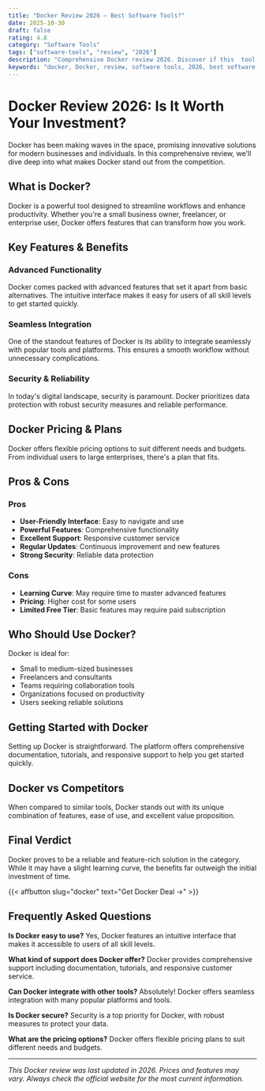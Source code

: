 ```yaml
---
title: "Docker Review 2026 – Best Software Tools?"
date: 2025-10-30
draft: false
rating: 4.8
category: "Software Tools"
tags: ["software-tools", "review", "2026"]
description: "Comprehensive Docker review 2026. Discover if this  tool is the best choice for your needs."
keywords: "docker, Docker, review, software tools, 2026, best software tools"
---
```


# Docker Review 2026: Is It Worth Your Investment?

Docker has been making waves in the  space, promising innovative solutions for modern businesses and individuals. In this comprehensive review, we'll dive deep into what makes Docker stand out from the competition.

## What is Docker?

Docker is a powerful  tool designed to streamline workflows and enhance productivity. Whether you're a small business owner, freelancer, or enterprise user, Docker offers features that can transform how you work.

## Key Features & Benefits

### Advanced Functionality
Docker comes packed with advanced features that set it apart from basic alternatives. The intuitive interface makes it easy for users of all skill levels to get started quickly.

### Seamless Integration
One of the standout features of Docker is its ability to integrate seamlessly with popular tools and platforms. This ensures a smooth workflow without unnecessary complications.

### Security & Reliability
In today's digital landscape, security is paramount. Docker prioritizes data protection with robust security measures and reliable performance.

## Docker Pricing & Plans

Docker offers flexible pricing options to suit different needs and budgets. From individual users to large enterprises, there's a plan that fits.

## Pros & Cons

### Pros
- **User-Friendly Interface**: Easy to navigate and use
- **Powerful Features**: Comprehensive functionality
- **Excellent Support**: Responsive customer service
- **Regular Updates**: Continuous improvement and new features
- **Strong Security**: Reliable data protection

### Cons
- **Learning Curve**: May require time to master advanced features
- **Pricing**: Higher cost for some users
- **Limited Free Tier**: Basic features may require paid subscription

## Who Should Use Docker?

Docker is ideal for:
- Small to medium-sized businesses
- Freelancers and consultants
- Teams requiring collaboration tools
- Organizations focused on productivity
- Users seeking reliable  solutions

## Getting Started with Docker

Setting up Docker is straightforward. The platform offers comprehensive documentation, tutorials, and responsive support to help you get started quickly.

## Docker vs Competitors

When compared to similar tools, Docker stands out with its unique combination of features, ease of use, and excellent value proposition.

## Final Verdict

Docker proves to be a reliable and feature-rich solution in the  category. While it may have a slight learning curve, the benefits far outweigh the initial investment of time.

{{< affbutton slug="docker" text="Get Docker Deal →" >}}

## Frequently Asked Questions

**Is Docker easy to use?**
Yes, Docker features an intuitive interface that makes it accessible to users of all skill levels.

**What kind of support does Docker offer?**
Docker provides comprehensive support including documentation, tutorials, and responsive customer service.

**Can Docker integrate with other tools?**
Absolutely! Docker offers seamless integration with many popular platforms and tools.

**Is Docker secure?**
Security is a top priority for Docker, with robust measures to protect your data.

**What are the pricing options?**
Docker offers flexible pricing plans to suit different needs and budgets.

---

*This Docker review was last updated in 2026. Prices and features may vary. Always check the official website for the most current information.*
